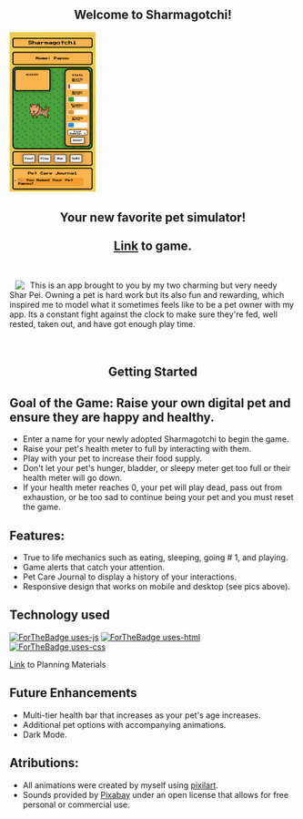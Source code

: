 <p align="center">

## <center>Welcome to Sharmagotchi!</center>
<img width="30%" src="./assets/app-screenshot.png">

## <center>Your new favorite pet simulator! <br><br><a href="https://sharmagotchi.netlify.app/">Link</a> to game.</center>
<br>
</p>

<img align="left"  style="display: inline; margin: 0 10px" src="https://farm66.staticflickr.com/65535/52578155402_e73c73c696_m.jpg">

This is an app brought to you by my two charming but very needy Shar Pei. Owning a pet is hard work but its also fun and rewarding, which inspired me to model what it sometimes feels like to be a pet owner with my app. Its a constant fight against the clock to make sure they're fed, well rested, taken out, and have got enough play time.<br><br><br>


## <center>Getting Started </center>

## Goal of the Game: Raise your own digital pet and ensure they are happy and healthy. 
  
  - Enter a name for your newly adopted Sharmagotchi to begin the game.
  - Raise your pet's health meter to full by interacting with them.
  - Play with your pet to increase their food supply.
  - Don't let your pet's hunger, bladder, or sleepy meter get too full or their health meter will go down.
  - If your health meter reaches 0, your pet will play dead, pass out from exhaustion, or be too sad to continue being your pet and you must reset the game.

## Features: 
* True to life mechanics such as eating, sleeping, going # 1, and playing.
* Game alerts that catch your attention.
* Pet Care Journal to display a history of your interactions.
* Responsive design that works on mobile and desktop (see pics above).

## Technology used
<p display="inline">

[![ForTheBadge uses-js](http://ForTheBadge.com/images/badges/uses-js.svg)](http://ForTheBadge.com) [![ForTheBadge uses-html](http://ForTheBadge.com/images/badges/uses-html.svg)](http://ForTheBadge.com) [![ForTheBadge uses-css](http://ForTheBadge.com/images/badges/uses-css.svg)](http://ForTheBadge.com)
</p>

<a href="https://clarkdoom.notion.site/544c77fb7fb04deb8fef22c70dc97162?v=d00b19eecb274b359cd87b4def2129b6">Link</a> to Planning Materials

## Future Enhancements 

- Multi-tier health bar that increases as your pet's age increases.
- Additional pet options with accompanying animations.
- Dark Mode.

## Atributions: 
* All animations were created by myself using <a href="https://www.pixilart.com/">pixilart</a>. 
* Sounds provided by <a href="https://pixabay.com/">Pixabay</a> under an open license that allows for free personal or commercial use.
